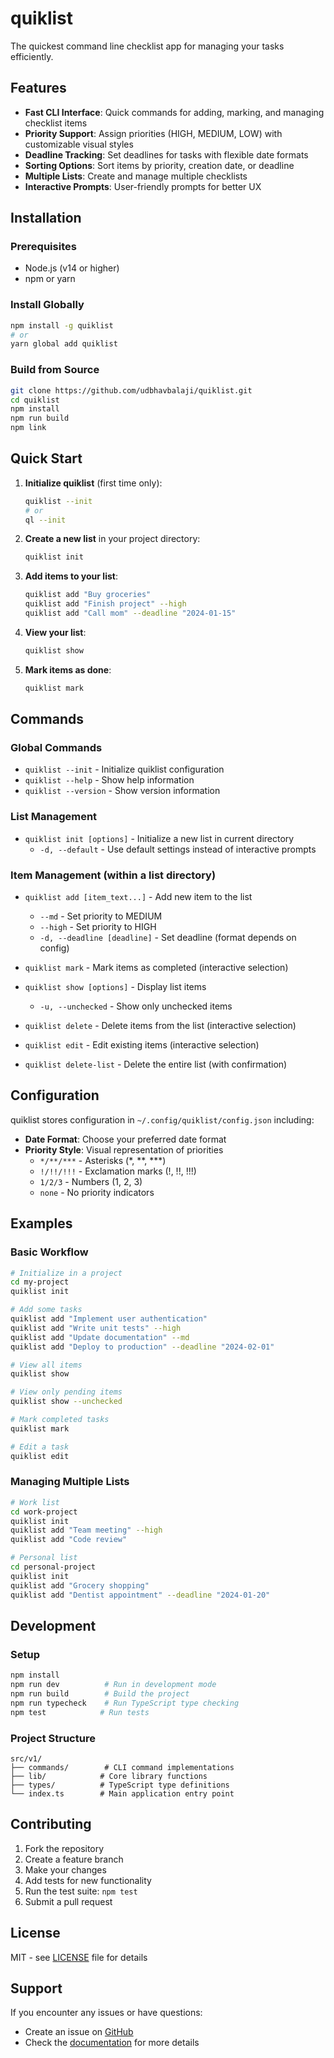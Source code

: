 # quiklist

The quickest command line checklist app for managing your tasks efficiently.

## Features

- **Fast CLI Interface**: Quick commands for adding, marking, and managing checklist items
- **Priority Support**: Assign priorities (HIGH, MEDIUM, LOW) with customizable visual styles
- **Deadline Tracking**: Set deadlines for tasks with flexible date formats
- **Sorting Options**: Sort items by priority, creation date, or deadline
- **Multiple Lists**: Create and manage multiple checklists
- **Interactive Prompts**: User-friendly prompts for better UX

## Installation

### Prerequisites

- Node.js (v14 or higher)
- npm or yarn

### Install Globally

```bash
npm install -g quiklist
# or
yarn global add quiklist
```

### Build from Source

```bash
git clone https://github.com/udbhavbalaji/quiklist.git
cd quiklist
npm install
npm run build
npm link
```

## Quick Start

1. **Initialize quiklist** (first time only):
   ```bash
   quiklist --init
   # or
   ql --init
   ```

2. **Create a new list** in your project directory:
   ```bash
   quiklist init
   ```

3. **Add items to your list**:
   ```bash
   quiklist add "Buy groceries"
   quiklist add "Finish project" --high
   quiklist add "Call mom" --deadline "2024-01-15"
   ```

4. **View your list**:
   ```bash
   quiklist show
   ```

5. **Mark items as done**:
   ```bash
   quiklist mark
   ```

## Commands

### Global Commands

- `quiklist --init` - Initialize quiklist configuration
- `quiklist --help` - Show help information
- `quiklist --version` - Show version information

### List Management

- `quiklist init [options]` - Initialize a new list in current directory
  - `-d, --default` - Use default settings instead of interactive prompts

### Item Management (within a list directory)

- `quiklist add [item_text...]` - Add new item to the list
  - `--md` - Set priority to MEDIUM
  - `--high` - Set priority to HIGH
  - `-d, --deadline [deadline]` - Set deadline (format depends on config)

- `quiklist mark` - Mark items as completed (interactive selection)

- `quiklist show [options]` - Display list items
  - `-u, --unchecked` - Show only unchecked items

- `quiklist delete` - Delete items from the list (interactive selection)

- `quiklist edit` - Edit existing items (interactive selection)

- `quiklist delete-list` - Delete the entire list (with confirmation)

## Configuration

quiklist stores configuration in `~/.config/quiklist/config.json` including:

- **Date Format**: Choose your preferred date format
- **Priority Style**: Visual representation of priorities
  - `*/**/***` - Asterisks (*, **, ***)
  - `!/!!/!!!` - Exclamation marks (!, !!, !!!)
  - `1/2/3` - Numbers (1, 2, 3)
  - `none` - No priority indicators

## Examples

### Basic Workflow

```bash
# Initialize in a project
cd my-project
quiklist init

# Add some tasks
quiklist add "Implement user authentication"
quiklist add "Write unit tests" --high
quiklist add "Update documentation" --md
quiklist add "Deploy to production" --deadline "2024-02-01"

# View all items
quiklist show

# View only pending items
quiklist show --unchecked

# Mark completed tasks
quiklist mark

# Edit a task
quiklist edit
```

### Managing Multiple Lists

```bash
# Work list
cd work-project
quiklist init
quiklist add "Team meeting" --high
quiklist add "Code review"

# Personal list
cd personal-project
quiklist init
quiklist add "Grocery shopping"
quiklist add "Dentist appointment" --deadline "2024-01-20"
```

## Development

### Setup

```bash
npm install
npm run dev          # Run in development mode
npm run build        # Build the project
npm run typecheck    # Run TypeScript type checking
npm test            # Run tests
```

### Project Structure

```
src/v1/
├── commands/        # CLI command implementations
├── lib/            # Core library functions
├── types/          # TypeScript type definitions
└── index.ts        # Main application entry point
```

## Contributing

1. Fork the repository
2. Create a feature branch
3. Make your changes
4. Add tests for new functionality
5. Run the test suite: `npm test`
6. Submit a pull request

## License

MIT - see [LICENSE](LICENSE) file for details

## Support

If you encounter any issues or have questions:

- Create an issue on [GitHub](https://github.com/udbhavbalaji/quiklist/issues)
- Check the [documentation](https://github.com/udbhavbalaji/quiklist/#readme) for more details